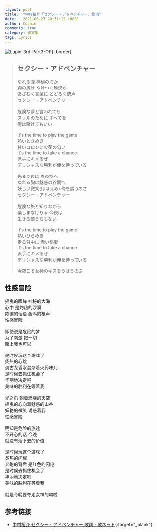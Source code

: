 ```yaml
---
layout: post
title:  "中村裕介「セクシー・アドベンチャー」歌词"
date:   2021-06-27 20:31:12 +0800
author: Coshin
comments: true
category: 译文集
tags: Lyrics
---
```

![Lupin-3rd-Part3-OP](https://m.media-amazon.com/images/I/61FdN93V16L._SL240_.jpg){:.border}

<blockquote class="original">
  <h2>セクシー・アドベンチャー</h2>
  <p>
    ゆれる瞳 神秘の海か<br>
    胸の奥は やけつく砂漠か<br>
    あざむく言葉に とどろく銃声<br>
    セクシー・アドベンチャー<br>
    <br>
    危険な夢と言われても<br>
    スリルのために すべてを<br>
    俺は賭けてもいい<br>
    <br>
    It's the time to play the game<br>
    熱いときめき<br>
    甘いコロンに火薬の匂い<br>
    It's the time to take a chance<br>
    派手にキメるぜ<br>
    デリシャスな勝利が俺を待っている<br>
    <br>
    光るつめは 炎の空へ<br>
    ゆれる胸は魅惑の谷間へ<br>
    妖しい微笑(ほほえみ) 俺を誘うのさ<br>
    セクシー・アドベンチャー<br>
    <br>
    危険な旅と知りながら<br>
    楽しまなけりゃ 今夜は<br>
    生きる値うちもない<br>
    <br>
    It's the time to play the game<br>
    熱いひらめき<br>
    走る背中に 赤い稲妻<br>
    It's the time to take a chance<br>
    派手にキメるぜ<br>
    デリシャスな勝利が俺を待っている<br>
    <br>
    今夜こそ女神のキスをうばうのさ
  </p>
</blockquote>

<div class="translation">
  <h2>性感冒险</h2>
  <p>
    摇曳的眼眸 神秘的大海<br>
    心中 是灼热的沙漠<br>
    欺骗的话语 轰鸣的枪声<br>
    性感冒险<br>
    <br>
    即使说是危险的梦<br>
    为了刺激 把一切<br>
    赌上我也可以<br>
    <br>
    是时候玩这个游戏了<br>
    炙热的心跳<br>
    淡古龙香水混杂着火药味儿<br>
    是时候去抓住机会了<br>
    华丽地决定吧<br>
    美味的胜利在等着我<br>
    <br>
    光之爪 朝着燃烧的天空<br>
    摇曳的心向着魅惑的山谷<br>
    妖艳的微笑 诱惑着我<br>
    性感冒险<br>
    <br>
    明知是危险的旅途<br>
    不开心的话 今晚<br>
    就没有活下去的价值<br>
    <br>
    是时候玩这个游戏了<br>
    炙热的闪耀<br>
    奔跑的背后 是红色的闪电<br>
    是时候去抓住机会了<br>
    华丽地决定吧<br>
    美味的胜利在等着我<br>
    <br>
    就是今晚要夺走女神的吻啦
  </p>
</div>

## 参考链接

* [中村裕介 セクシー・アドベンチャー 歌詞 - 歌ネット](https://www.uta-net.com/song/14544/){:target="_blank"}
